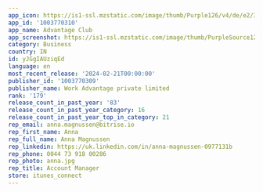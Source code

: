 ```yaml
---
app_icon: https://is1-ssl.mzstatic.com/image/thumb/Purple126/v4/de/e2/3a/dee23abc-c6f8-f4d9-8872-59f9d4f75d7a/AppIcon-0-0-1x_U007emarketing-0-8-0-sRGB-85-220.png/1024x1024bb.png
app_id: '1003770310'
app_name: Advantage Club
app_screenshot: https://is1-ssl.mzstatic.com/image/thumb/PurpleSource126/v4/a4/44/72/a444728e-81c1-1584-3424-0777ef8fbb5e/8e061f28-7aa0-416c-b48f-c73403118db1_5.5-01.jpg/1242x2208bb.png
category: Business
country: IN
id: yJGgIAUziqEd
language: en
most_recent_release: '2024-02-21T00:00:00'
publisher_id: '1003770309'
publisher_name: Work Advantage private limited
rank: '179'
release_count_in_past_year: '83'
release_count_in_past_year_category: 16
release_count_in_past_year_top_in_category: 21
rep_email: anna.magnussen@bitrise.io
rep_first_name: Anna
rep_full_name: Anna Magnussen
rep_linkedin: https://uk.linkedin.com/in/anna-magnussen-0977131b
rep_phone: 0044 73 918 00286
rep_photo: anna.jpg
rep_title: Account Manager
store: itunes_connect
---
```

